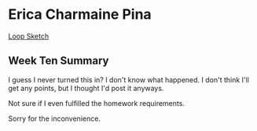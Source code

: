 # Erica Charmaine Pina

[Loop Sketch](https://ecpina.github.io/120-work/hw-10/index.html)

## Week Ten Summary
I guess I never turned this in? I don't know what happened. I don't think I'll get any points, but I thought I'd post it anyways.

Not sure if I even fulfilled the homework requirements.

Sorry for the inconvenience. 
